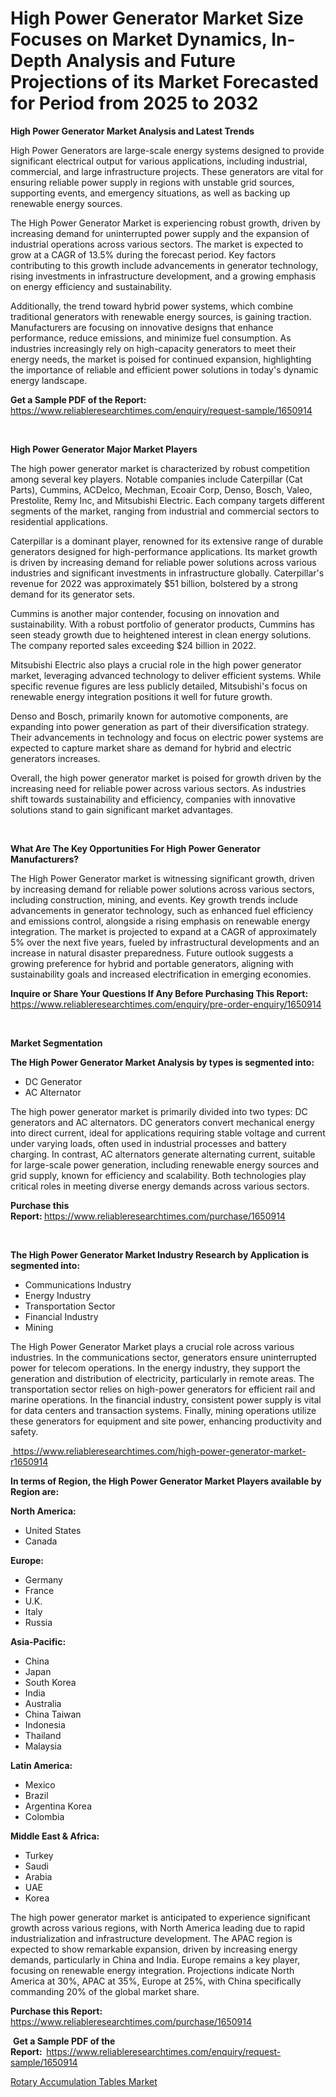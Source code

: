 <p><h1>High Power Generator Market Size Focuses on Market Dynamics, In-Depth Analysis and Future Projections of its Market Forecasted for Period from 2025 to 2032</h1></p><p><strong>High Power Generator Market Analysis and Latest Trends</strong></p>
<p><p>High Power Generators are large-scale energy systems designed to provide significant electrical output for various applications, including industrial, commercial, and large infrastructure projects. These generators are vital for ensuring reliable power supply in regions with unstable grid sources, supporting events, and emergency situations, as well as backing up renewable energy sources.</p><p>The High Power Generator Market is experiencing robust growth, driven by increasing demand for uninterrupted power supply and the expansion of industrial operations across various sectors. The market is expected to grow at a CAGR of 13.5% during the forecast period. Key factors contributing to this growth include advancements in generator technology, rising investments in infrastructure development, and a growing emphasis on energy efficiency and sustainability.</p><p>Additionally, the trend toward hybrid power systems, which combine traditional generators with renewable energy sources, is gaining traction. Manufacturers are focusing on innovative designs that enhance performance, reduce emissions, and minimize fuel consumption. As industries increasingly rely on high-capacity generators to meet their energy needs, the market is poised for continued expansion, highlighting the importance of reliable and efficient power solutions in today's dynamic energy landscape.</p></p>
<p><strong>Get a Sample PDF of the Report:&nbsp;</strong> <a href="https://www.reliableresearchtimes.com/enquiry/request-sample/1650914?utm_campaign=2096&utm_medium=2&utm_source=Github&utm_content=ia&utm_term=17022025&utm_id=high-power-generator">https://www.reliableresearchtimes.com/enquiry/request-sample/1650914</a></p>
<p>&nbsp;</p>
<p><strong>High Power Generator Major Market Players</strong></p>
<p><p>The high power generator market is characterized by robust competition among several key players. Notable companies include Caterpillar (Cat Parts), Cummins, ACDelco, Mechman, Ecoair Corp, Denso, Bosch, Valeo, Prestolite, Remy Inc, and Mitsubishi Electric. Each company targets different segments of the market, ranging from industrial and commercial sectors to residential applications.</p><p>Caterpillar is a dominant player, renowned for its extensive range of durable generators designed for high-performance applications. Its market growth is driven by increasing demand for reliable power solutions across various industries and significant investments in infrastructure globally. Caterpillar's revenue for 2022 was approximately $51 billion, bolstered by a strong demand for its generator sets.</p><p>Cummins is another major contender, focusing on innovation and sustainability. With a robust portfolio of generator products, Cummins has seen steady growth due to heightened interest in clean energy solutions. The company reported sales exceeding $24 billion in 2022.</p><p>Mitsubishi Electric also plays a crucial role in the high power generator market, leveraging advanced technology to deliver efficient systems. While specific revenue figures are less publicly detailed, Mitsubishi's focus on renewable energy integration positions it well for future growth.</p><p>Denso and Bosch, primarily known for automotive components, are expanding into power generation as part of their diversification strategy. Their advancements in technology and focus on electric power systems are expected to capture market share as demand for hybrid and electric generators increases.</p><p>Overall, the high power generator market is poised for growth driven by the increasing need for reliable power across various sectors. As industries shift towards sustainability and efficiency, companies with innovative solutions stand to gain significant market advantages.</p></p>
<p>&nbsp;</p>
<p><strong>What Are The Key Opportunities For High Power Generator Manufacturers?</strong></p>
<p><p>The High Power Generator market is witnessing significant growth, driven by increasing demand for reliable power solutions across various sectors, including construction, mining, and events. Key growth trends include advancements in generator technology, such as enhanced fuel efficiency and emissions control, alongside a rising emphasis on renewable energy integration. The market is projected to expand at a CAGR of approximately 5% over the next five years, fueled by infrastructural developments and an increase in natural disaster preparedness. Future outlook suggests a growing preference for hybrid and portable generators, aligning with sustainability goals and increased electrification in emerging economies.</p></p>
<p><strong>Inquire or Share Your Questions If Any Before Purchasing This Report:</strong> <a href="https://www.reliableresearchtimes.com/enquiry/pre-order-enquiry/1650914?utm_campaign=2096&utm_medium=2&utm_source=Github&utm_content=ia&utm_term=17022025&utm_id=high-power-generator">https://www.reliableresearchtimes.com/enquiry/pre-order-enquiry/1650914</a></p>
<p>&nbsp;</p>
<p><strong>Market Segmentation</strong></p>
<p><strong>The High Power Generator Market Analysis by types is segmented into:</strong></p>
<p><ul><li>DC Generator</li><li>AC Alternator</li></ul></p>
<p><p>The high power generator market is primarily divided into two types: DC generators and AC alternators. DC generators convert mechanical energy into direct current, ideal for applications requiring stable voltage and current under varying loads, often used in industrial processes and battery charging. In contrast, AC alternators generate alternating current, suitable for large-scale power generation, including renewable energy sources and grid supply, known for efficiency and scalability. Both technologies play critical roles in meeting diverse energy demands across various sectors.</p></p>
<p><strong>Purchase this Report:&nbsp;</strong><a href="https://www.reliableresearchtimes.com/purchase/1650914?utm_campaign=2096&utm_medium=2&utm_source=Github&utm_content=ia&utm_term=17022025&utm_id=high-power-generator">https://www.reliableresearchtimes.com/purchase/1650914</a></p>
<p>&nbsp;</p>
<p><strong>The High Power Generator Market Industry Research by Application is segmented into:</strong></p>
<p><ul><li>Communications Industry</li><li>Energy Industry</li><li>Transportation Sector</li><li>Financial Industry</li><li>Mining</li></ul></p>
<p><p>The High Power Generator Market plays a crucial role across various industries. In the communications sector, generators ensure uninterrupted power for telecom operations. In the energy industry, they support the generation and distribution of electricity, particularly in remote areas. The transportation sector relies on high-power generators for efficient rail and marine operations. In the financial industry, consistent power supply is vital for data centers and transaction systems. Finally, mining operations utilize these generators for equipment and site power, enhancing productivity and safety.</p></p>
<p><a href="https://www.reliableresearchtimes.com/high-power-generator-market-r1650914?utm_campaign=2096&utm_medium=2&utm_source=Github&utm_content=ia&utm_term=17022025&utm_id=high-power-generator">&nbsp;https://www.reliableresearchtimes.com/high-power-generator-market-r1650914</a></p>
<p><strong>In terms of Region, the High Power Generator Market Players available by Region are:</strong></p>
<p>
    <p> <strong> North America: </strong>
        <ul>
            <li>United States</li>
            <li>Canada</li>
        </ul>
        </p> 
    <p> <strong> Europe: </strong>
        <ul>
            <li>Germany</li>
            <li>France</li>
            <li>U.K.</li>
            <li>Italy</li>
            <li>Russia</li>
        </ul>
        </p> 
    <p> <strong> Asia-Pacific: </strong>
        <ul>
            <li>China</li>
            <li>Japan</li>
            <li>South Korea</li>
            <li>India</li>
            <li>Australia</li>
            <li>China Taiwan</li>
            <li>Indonesia</li>
            <li>Thailand</li>
            <li>Malaysia</li>
        </ul>
        </p> 
    <p> <strong> Latin America: </strong>
        <ul>
            <li>Mexico</li>
            <li>Brazil</li>
            <li>Argentina Korea</li>
            <li>Colombia</li>
        </ul>
        </p> 
    <p> <strong> Middle East & Africa: </strong>
        <ul>
            <li>Turkey</li>
            <li>Saudi</li>
            <li>Arabia</li>
            <li>UAE</li>
            <li>Korea</li>
        </ul>
    </p>
    </p>
<p><p>The high power generator market is anticipated to experience significant growth across various regions, with North America leading due to rapid industrialization and infrastructure development. The APAC region is expected to show remarkable expansion, driven by increasing energy demands, particularly in China and India. Europe remains a key player, focusing on renewable energy integration. Projections indicate North America at 30%, APAC at 35%, Europe at 25%, with China specifically commanding 20% of the global market share.</p></p>
<p><strong>Purchase this Report: </strong><a href="https://www.reliableresearchtimes.com/purchase/1650914?utm_campaign=2096&utm_medium=2&utm_source=Github&utm_content=ia&utm_term=17022025&utm_id=high-power-generator">https://www.reliableresearchtimes.com/purchase/1650914</a></p>
<p>&nbsp;<strong>Get a Sample PDF of the Report:&nbsp;&nbsp;</strong><a href="https://www.reliableresearchtimes.com/enquiry/request-sample/1650914?utm_campaign=2096&utm_medium=2&utm_source=Github&utm_content=ia&utm_term=17022025&utm_id=high-power-generator">https://www.reliableresearchtimes.com/enquiry/request-sample/1650914</a></p>
<p><strong></strong></p>
<p><p><a href="https://github.com/NarcisoFerry/Market-Research-Report-List-1/blob/main/rotary-accumulation-tables-market.md?utm_campaign=2096&utm_medium=2&utm_source=Github&utm_content=ia&utm_term=17022025&utm_id=high-power-generator">Rotary Accumulation Tables Market</a></p></p>